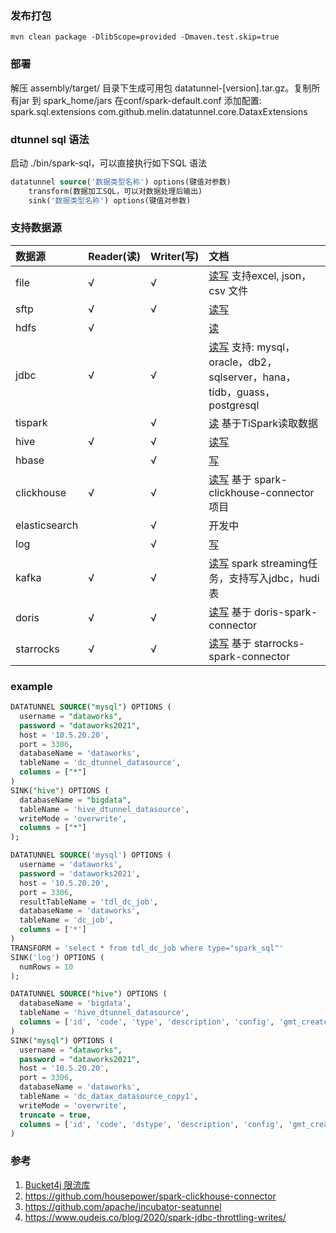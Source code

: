 ### 发布打包
```
mvn clean package -DlibScope=provided -Dmaven.test.skip=true
```

### 部署

解压 assembly/target/ 目录下生成可用包 datatunnel-[version].tar.gz。复制所有jar 到 spark_home/jars 
在conf/spark-default.conf 添加配置: spark.sql.extensions com.github.melin.datatunnel.core.DataxExtensions

### dtunnel sql 语法

启动 ./bin/spark-sql，可以直接执行如下SQL 语法

```sql
datatunnel source('数据类型名称') options(键值对参数) 
    transform(数据加工SQL，可以对数据处理后输出)
    sink('数据类型名称') options(键值对参数)
```

### 支持数据源

| 数据源           | Reader(读) | Writer(写)    | 文档                                                                                         |
|:--------------|:----------| :------      |:-------------------------------------------------------------------------------------------|
| file          | √         | √            | [读写](doc/file.md) 支持excel, json，csv 文件                                                     |
| sftp          | √         | √            | [读写](doc/sftp.md)                                                                          |
| hdfs          | √         |              | [读](doc/hdfs.md)                                                                           |
| jdbc          | √         | √            | [读写](doc/jdbc.md) 支持: mysql，oracle，db2，sqlserver，hana，tidb，guass，postgresql                |
| tispark       |           | √            | [读](doc/tispark.md) 基于TiSpark读取数据                                                          |
| hive          | √         | √            | [读写](doc/hive.md)                                                                          |
| hbase         |           | √            | [写](doc/hbase.md)                                                                          |
| clickhouse    | √         | √            | [读写](doc/clickhouse.md) 基于 spark-clickhouse-connector 项目                                   |
| elasticsearch |           | √            | 开发中                                                                                        |
| log           |           | √            | [写](doc/log.md)                                                                            |
| kafka         | √         | √            | [读写](doc/kafka.md) spark streaming任务，支持写入jdbc，hudi表                                        |
| doris         | √         | √            | [读写](doc/doris.md) 基于 doris-spark-connector                                                |
| starrocks     | √         | √            | [读写](doc/starrocks.md) 基于 starrocks-spark-connector                                        |

### example
```sql
DATATUNNEL SOURCE("mysql") OPTIONS (
  username = "dataworks",
  password = "dataworks2021",
  host = '10.5.20.20',
  port = 3306,
  databaseName = 'dataworks',
  tableName = 'dc_dtunnel_datasource',
  columns = ["*"]
)
SINK("hive") OPTIONS (
  databaseName = "bigdata",
  tableName = 'hive_dtunnel_datasource',
  writeMode = 'overwrite',
  columns = ["*"]
);

DATATUNNEL SOURCE('mysql') OPTIONS (
  username = 'dataworks',
  password = 'dataworks2021',
  host = '10.5.20.20',
  port = 3306,
  resultTableName = 'tdl_dc_job',
  databaseName = 'dataworks',
  tableName = 'dc_job',
  columns = ['*']
)
TRANSFORM = 'select * from tdl_dc_job where type="spark_sql"'
SINK('log') OPTIONS (
  numRows = 10
);

DATATUNNEL SOURCE("hive") OPTIONS (
  databaseName = 'bigdata',
  tableName = 'hive_dtunnel_datasource',
  columns = ['id', 'code', 'type', 'description', 'config', 'gmt_created', 'gmt_modified', 'creater', 'modifier']
)
SINK("mysql") OPTIONS (
  username = "dataworks",
  password = "dataworks2021",
  host = '10.5.20.20',
  port = 3306,
  databaseName = 'dataworks',
  tableName = 'dc_datax_datasource_copy1',
  writeMode = 'overwrite',
  truncate = true,
  columns = ['id', 'code', 'dstype', 'description', 'config', 'gmt_created', 'gmt_modified', 'creater', 'modifier']
)
```

### 参考

1. [Bucket4j 限流库](https://github.com/vladimir-bukhtoyarov/bucket4j)
2. https://github.com/housepower/spark-clickhouse-connector
3. https://github.com/apache/incubator-seatunnel
4. https://www.oudeis.co/blog/2020/spark-jdbc-throttling-writes/
